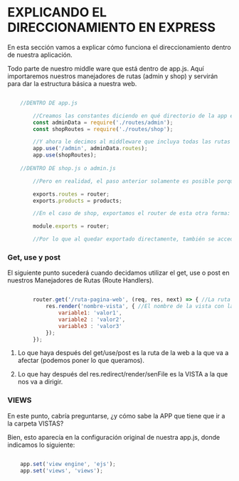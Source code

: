 # EXPLICANDO EL DIRECCIONAMIENTO EN EXPRESS

En esta sección vamos a explicar cómo funciona el direccionamiento dentro de nuestra aplicación.

Todo parte de nuestro middle ware que está dentro de app.js. 
Aquí importaremos nuestros manejadores de rutas (admin y shop) y servirán para dar la estructura básica a nuestra web.

```javascript

    //DENTRO DE app.js

        //Creamos las constantes diciendo en qué directorio de la app están
        const adminData = require('./routes/admin');
        const shopRoutes = require('./routes/shop');

        //Y ahora le decimos al middleware que incluya todas las rutas que estén en los archivos asignados
        app.use('/admin', adminData.routes);
        app.use(shopRoutes);
    
    //DENTRO DE shop.js o admin.js

        //Pero en realidad, el paso anterior solamente es posible porque nosotros ya habíamos hecho las EPORTACIONES correspondientes dentro de shop y de admin. Estas exportaciones están en la última línea y quedaban así:

        exports.routes = router;
        exports.products = products;

        //En el caso de shop, exportamos el router de esta otra forma:

        module.exports = router;

        //Por lo que al quedar exportado directamente, también se accede al router directamente (sin tener que especificar shop.router, como con admin)

```

### Get, use y post

El siguiente punto sucederá cuando decidamos utilizar el get, use o post en nuestros Manejadores de Rutas (Route Handlers).


```javascript

        router.get('/ruta-pagina-web', (req, res, next) => { //La ruta a la que se refiere
            res.render('nombre-vista', { //El nombre de la vista con la que se responde
                variable1: 'valor1', 
                variable2 : 'valor2',
                variable3 : 'valor3'
            });
        });

```

1. Lo que haya después del get/use/post es la ruta de la web a la que va a afectar (podemos poner lo que queramos).

2. Lo que hay después del res.redirect/render/senFile es la VISTA a la que nos va a dirigir.


### VIEWS

En este punto, cabría preguntarse, ¿y cómo sabe la APP que tiene que ir a la carpeta VISTAS?

Bien, esto aparecía en la configuración original de nuestra app.js, donde indicamos lo siguiente:

```javascript

    app.set('view engine', 'ejs');
    app.set('views', 'views');
    
```
